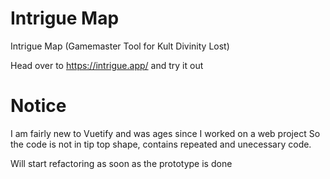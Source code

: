 # Intrigue Map
Intrigue Map (Gamemaster Tool for Kult Divinity Lost)

Head over to https://intrigue.app/ and try it out

# Notice
I am fairly new to Vuetify and was ages since I worked on a web project
So the code is not in tip top shape, contains repeated and unecessary code.

Will start refactoring as soon as the prototype is done